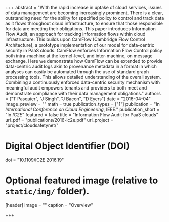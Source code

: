 +++
abstract = "With the rapid increase in uptake of cloud services, issues of data management are becoming increasingly prominent. There is a clear, outstanding need for the ability for specified policy to control and track data as it flows throughout cloud infrastructure, to ensure that those responsible for data are meeting their obligations. This paper introduces Information Flow Audit, an approach for tracking information flows within cloud infrastructure. This builds upon CamFlow (Cambridge Flow Control Architecture), a prototype implementation of our model for data-centric security in PaaS clouds. CamFlow enforces Information Flow Control policy both intra-machine at the kernel-level, and inter-machine, on message exchange. Here we demonstrate how CamFlow can be extended to provide data-centric audit logs akin to provenance metadata in a format in which analyses can easily be automated through the use of standard graph processing tools. This allows detailed understanding of the overall system. Combining a continuously enforced data-centric security mechanism with meaningful audit empowers tenants and providers to both meet and demonstrate compliance with their data management obligations."
authors = ["T Pasquier", "J Singh", "J Bacon", "D Eyers"]
date = "2016-04-04"
image_preview = ""
math = true
publication_types = ["1"]
publication = "In *International Conference on Cloud Engineering*, IEEE."
publication_short = "In *IC2E*"
featured = false
title = "Information Flow Audit for PaaS clouds"
url_pdf = "publications/2016-ic2e.pdf"
url_project = "project/cloudsafetynet/"

# Digital Object Identifier (DOI)
doi = "10.1109/IC2E.2016.19"

# Optional featured image (relative to `static/img/` folder).
[header]
image = ""
caption = "Overview"

+++

